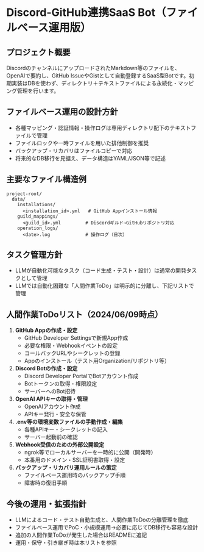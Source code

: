 # Discord-GitHub連携SaaS Bot（ファイルベース運用版）

## プロジェクト概要
DiscordのチャンネルにアップロードされたMarkdown等のファイルを、OpenAIで要約し、GitHub IssueやGistとして自動登録するSaaS型Botです。初期実装はDBを使わず、ディレクトリ＋テキストファイルによる永続化・マッピング管理を行います。

## ファイルベース運用の設計方針
- 各種マッピング・認証情報・操作ログは専用ディレクトリ配下のテキストファイルで管理
- ファイルロックや一時ファイルを用いた排他制御を推奨
- バックアップ・リカバリはファイルコピーで対応
- 将来的なDB移行を見据え、データ構造はYAML/JSON等で記述

## 主要なファイル構造例
```
project-root/
  data/
    installations/
      <installation_id>.yml   # GitHub Appインストール情報
    guild_mappings/
      <guild_id>.yml         # Discordギルド→GitHubリポジトリ対応
    operation_logs/
      <date>.log             # 操作ログ（日次）
```

## タスク管理方針
- LLMが自動化可能なタスク（コード生成・テスト・設計）は通常の開発タスクとして管理
- LLMでは自動化困難な「人間作業ToDo」は明示的に分離し、下記リストで管理

## 人間作業ToDoリスト（2024/06/09時点）
1. **GitHub Appの作成・設定**
   - GitHub Developer Settingsで新規App作成
   - 必要な権限・Webhookイベントの設定
   - コールバックURLやシークレットの登録
   - Appのインストール（テスト用Organization/リポジトリ等）
2. **Discord Botの作成・設定**
   - Discord Developer PortalでBotアカウント作成
   - Botトークンの取得・権限設定
   - サーバーへのBot招待
3. **OpenAI APIキーの取得・管理**
   - OpenAIアカウント作成
   - APIキー発行・安全な保管
4. **.env等の環境変数ファイルの手動作成・編集**
   - 各種APIキー・シークレットの記入
   - サーバー起動前の確認
5. **Webhook受信のための外部公開設定**
   - ngrok等でローカルサーバーを一時的に公開（開発時）
   - 本番用のドメイン・SSL証明書取得・設定
6. **バックアップ・リカバリ運用ルールの策定**
   - ファイルベース運用時のバックアップ手順
   - 障害時の復旧手順

## 今後の運用・拡張指針
- LLMによるコード・テスト自動生成と、人間作業ToDoの分離管理を徹底
- ファイルベース運用でPoC・小規模運用→必要に応じてDB移行も容易な設計
- 追加の人間作業ToDoが発生した場合はREADMEに追記
- 運用・保守・引き継ぎ時は本リストを参照 